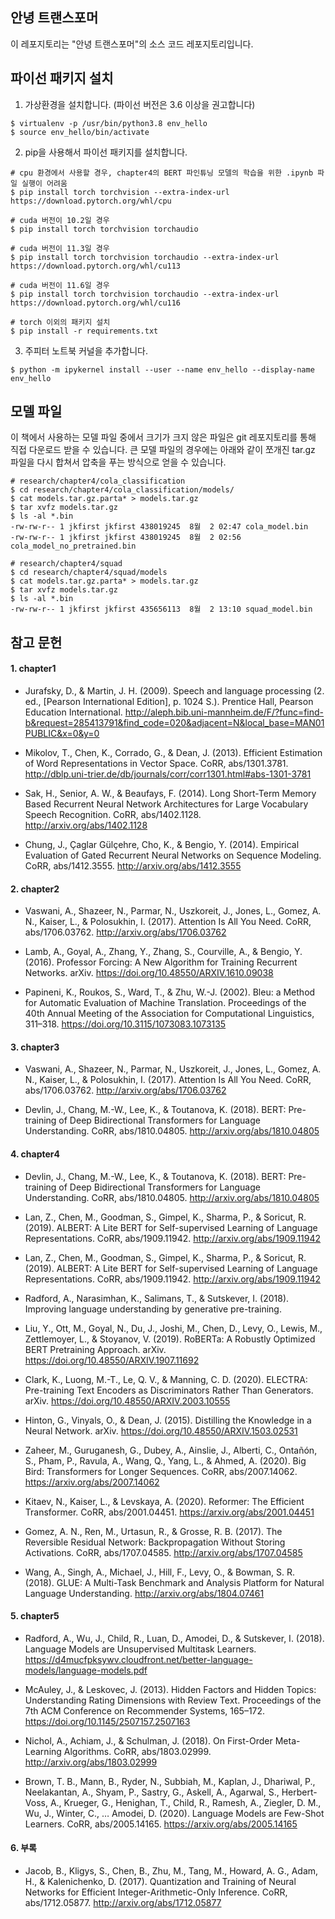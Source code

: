 안녕 트랜스포머
------------------------

이 레포지토리는 "안녕 트랜스포머"의 소스 코드 레포지토리입니다.


파이선 패키지 설치
------------------------
1. 가상환경을 설치합니다. (파이선 버전은 3.6 이상을 권고합니다)
```
$ virtualenv -p /usr/bin/python3.8 env_hello
$ source env_hello/bin/activate
```

2. pip을 사용해서 파이선 패키지를 설치합니다.
```
# cpu 환경에서 사용할 경우, chapter4의 BERT 파인튜닝 모델의 학습을 위한 .ipynb 파일 실행이 어려움
$ pip install torch torchvision --extra-index-url https://download.pytorch.org/whl/cpu

# cuda 버전이 10.2일 경우
$ pip install torch torchvision torchaudio

# cuda 버전이 11.3일 경우
$ pip install torch torchvision torchaudio --extra-index-url https://download.pytorch.org/whl/cu113

# cuda 버전이 11.6일 경우
$ pip install torch torchvision torchaudio --extra-index-url https://download.pytorch.org/whl/cu116

# torch 이외의 패키지 설치
$ pip install -r requirements.txt
```

3. 주피터 노트북 커널을 추가합니다.
```
$ python -m ipykernel install --user --name env_hello --display-name env_hello
```

모델 파일
------------------------
이 책에서 사용하는 모델 파일 중에서 크기가 크지 않은 파일은 git 레포지토리를 통해 직접 다운로드 받을 수 있습니다. 큰 모델 파일의 경우에는 아래와 같이 쪼개진 tar.gz 파일을 다시 합쳐서 압축을 푸는 방식으로 얻을 수 있습니다.
```
# research/chapter4/cola_classification
$ cd research/chapter4/cola_classification/models/
$ cat models.tar.gz.parta* > models.tar.gz
$ tar xvfz models.tar.gz
$ ls -al *.bin
-rw-rw-r-- 1 jkfirst jkfirst 438019245  8월  2 02:47 cola_model.bin
-rw-rw-r-- 1 jkfirst jkfirst 438019245  8월  2 02:56 cola_model_no_pretrained.bin

# research/chapter4/squad
$ cd research/chapter4/squad/models
$ cat models.tar.gz.parta* > models.tar.gz
$ tar xvfz models.tar.gz
$ ls -al *.bin
-rw-rw-r-- 1 jkfirst jkfirst 435656113  8월  2 13:10 squad_model.bin
```

참고 문헌
------------------------
[//]: # (https://asouqi.github.io/bibtex-converter/)

#### 1. chapter1
- Jurafsky, D., & Martin, J. H. (2009). Speech and language processing (2. ed., [Pearson International Edition], p. 1024 S.). Prentice Hall, Pearson Education International. http://aleph.bib.uni-mannheim.de/F/?func=find-b&request=285413791&find_code=020&adjacent=N&local_base=MAN01PUBLIC&x=0&y=0

- Mikolov, T., Chen, K., Corrado, G., & Dean, J. (2013). Efficient Estimation of Word Representations in Vector Space. CoRR, abs/1301.3781. http://dblp.uni-trier.de/db/journals/corr/corr1301.html#abs-1301-3781

- Sak, H., Senior, A. W., & Beaufays, F. (2014). Long Short-Term Memory Based Recurrent Neural Network Architectures for Large Vocabulary Speech Recognition. CoRR, abs/1402.1128. http://arxiv.org/abs/1402.1128

- Chung, J., Çaglar Gülçehre, Cho, K., & Bengio, Y. (2014). Empirical Evaluation of Gated Recurrent Neural Networks on Sequence Modeling. CoRR, abs/1412.3555. http://arxiv.org/abs/1412.3555

#### 2. chapter2
- Vaswani, A., Shazeer, N., Parmar, N., Uszkoreit, J., Jones, L., Gomez, A. N., Kaiser, L., & Polosukhin, I. (2017). Attention Is All You Need. CoRR, abs/1706.03762. http://arxiv.org/abs/1706.03762

- Lamb, A., Goyal, A., Zhang, Y., Zhang, S., Courville, A., & Bengio, Y. (2016). Professor Forcing: A New Algorithm for Training Recurrent Networks. arXiv. https://doi.org/10.48550/ARXIV.1610.09038

- Papineni, K., Roukos, S., Ward, T., & Zhu, W.-J. (2002). Bleu: a Method for Automatic Evaluation of Machine Translation. Proceedings of the 40th Annual Meeting of the Association for Computational Linguistics, 311–318. https://doi.org/10.3115/1073083.1073135

#### 3. chapter3
- Vaswani, A., Shazeer, N., Parmar, N., Uszkoreit, J., Jones, L., Gomez, A. N., Kaiser, L., & Polosukhin, I. (2017). Attention Is All You Need. CoRR, abs/1706.03762. http://arxiv.org/abs/1706.03762

- Devlin, J., Chang, M.-W., Lee, K., & Toutanova, K. (2018). BERT: Pre-training of Deep Bidirectional Transformers for Language Understanding. CoRR, abs/1810.04805. http://arxiv.org/abs/1810.04805

#### 4. chapter4
- Devlin, J., Chang, M.-W., Lee, K., & Toutanova, K. (2018). BERT: Pre-training of Deep Bidirectional Transformers for Language Understanding. CoRR, abs/1810.04805. http://arxiv.org/abs/1810.04805
- Lan, Z., Chen, M., Goodman, S., Gimpel, K., Sharma, P., & Soricut, R. (2019). ALBERT: A Lite BERT for Self-supervised Learning of Language Representations. CoRR, abs/1909.11942. http://arxiv.org/abs/1909.11942

- Lan, Z., Chen, M., Goodman, S., Gimpel, K., Sharma, P., & Soricut, R. (2019). ALBERT: A Lite BERT for Self-supervised Learning of Language Representations. CoRR, abs/1909.11942. http://arxiv.org/abs/1909.11942

- Radford, A., Narasimhan, K., Salimans, T., & Sutskever, I. (2018). Improving language understanding by generative pre-training.

- Liu, Y., Ott, M., Goyal, N., Du, J., Joshi, M., Chen, D., Levy, O., Lewis, M., Zettlemoyer, L., & Stoyanov, V. (2019). RoBERTa: A Robustly Optimized BERT Pretraining Approach. arXiv. https://doi.org/10.48550/ARXIV.1907.11692

- Clark, K., Luong, M.-T., Le, Q. V., & Manning, C. D. (2020). ELECTRA: Pre-training Text Encoders as Discriminators Rather Than Generators. arXiv. https://doi.org/10.48550/ARXIV.2003.10555

- Hinton, G., Vinyals, O., & Dean, J. (2015). Distilling the Knowledge in a Neural Network. arXiv. https://doi.org/10.48550/ARXIV.1503.02531

- Zaheer, M., Guruganesh, G., Dubey, A., Ainslie, J., Alberti, C., Ontañón, S., Pham, P., Ravula, A., Wang, Q., Yang, L., & Ahmed, A. (2020). Big Bird: Transformers for Longer Sequences. CoRR, abs/2007.14062. https://arxiv.org/abs/2007.14062

- Kitaev, N., Kaiser, L., & Levskaya, A. (2020). Reformer: The Efficient Transformer. CoRR, abs/2001.04451. https://arxiv.org/abs/2001.04451

- Gomez, A. N., Ren, M., Urtasun, R., & Grosse, R. B. (2017). The Reversible Residual Network: Backpropagation Without Storing Activations. CoRR, abs/1707.04585. http://arxiv.org/abs/1707.04585

- Wang, A., Singh, A., Michael, J., Hill, F., Levy, O., & Bowman, S. R. (2018). GLUE: A Multi-Task Benchmark and Analysis Platform for Natural Language Understanding. http://arxiv.org/abs/1804.07461

#### 5. chapter5
- Radford, A., Wu, J., Child, R., Luan, D., Amodei, D., & Sutskever, I. (2018). Language Models are Unsupervised Multitask Learners. https://d4mucfpksywv.cloudfront.net/better-language-models/language-models.pdf

- McAuley, J., & Leskovec, J. (2013). Hidden Factors and Hidden Topics: Understanding Rating Dimensions with Review Text. Proceedings of the 7th ACM Conference on Recommender Systems, 165–172. https://doi.org/10.1145/2507157.2507163

- Nichol, A., Achiam, J., & Schulman, J. (2018). On First-Order Meta-Learning Algorithms. CoRR, abs/1803.02999. http://arxiv.org/abs/1803.02999

- Brown, T. B., Mann, B., Ryder, N., Subbiah, M., Kaplan, J., Dhariwal, P., Neelakantan, A., Shyam, P., Sastry, G., Askell, A., Agarwal, S., Herbert-Voss, A., Krueger, G., Henighan, T., Child, R., Ramesh, A., Ziegler, D. M., Wu, J., Winter, C., … Amodei, D. (2020). Language Models are Few-Shot Learners. CoRR, abs/2005.14165. https://arxiv.org/abs/2005.14165

#### 6. 부록
- Jacob, B., Kligys, S., Chen, B., Zhu, M., Tang, M., Howard, A. G., Adam, H., & Kalenichenko, D. (2017). Quantization and Training of Neural Networks for Efficient Integer-Arithmetic-Only Inference. CoRR, abs/1712.05877. http://arxiv.org/abs/1712.05877




